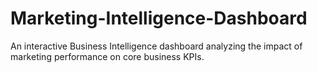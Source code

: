 # Marketing-Intelligence-Dashboard
An interactive Business Intelligence dashboard analyzing the impact of marketing performance on core business KPIs.

